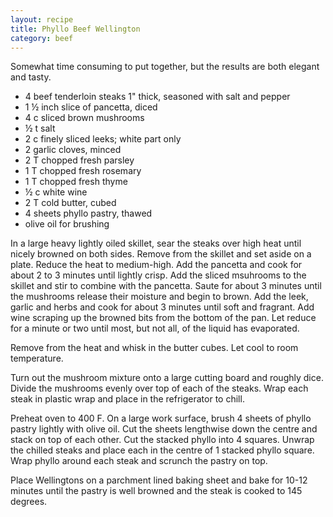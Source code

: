 ```yaml
---
layout: recipe
title: Phyllo Beef Wellington
category: beef
---
```

Somewhat time consuming to put together, but the results are both elegant and tasty.

- 4 beef tenderloin steaks 1" thick, seasoned with salt and pepper
- 1  ½ inch slice of pancetta, diced
- 4 c sliced brown mushrooms
- ½ t salt
- 2 c finely sliced leeks; white part only
- 2 garlic cloves, minced
- 2 T chopped fresh parsley
- 1 T chopped fresh rosemary
- 1 T chopped fresh thyme
- ½ c white wine
- 2 T cold butter, cubed
- 4 sheets phyllo pastry, thawed
- olive oil for brushing
  
In a large heavy lightly oiled skillet, sear the steaks over high heat until nicely browned on both sides. Remove from the skillet and set aside on a plate.  Reduce the heat to medium-high. Add the pancetta and cook for about 2 to 3 minutes until lightly crisp. Add the sliced msuhrooms to the skillet and stir to combine with the pancetta. Saute for about 3 minutes until the mushrooms release their moisture and begin to brown. Add the leek, garlic and herbs and cook for about 3 minutes until soft and fragrant. Add wine scraping up the browned bits from the bottom of the pan. Let reduce for a minute or two until most, but not all, of the liquid has evaporated.

Remove from the heat and whisk in the butter cubes. Let cool to room temperature.

Turn out the mushroom mixture onto a large cutting board and roughly dice.  Divide the mushrooms evenly over top of each of the steaks. Wrap each steak in plastic wrap and place in the refrigerator to chill.

Preheat oven to 400 F. On a large work surface, brush 4 sheets of phyllo pastry lightly with olive oil. Cut the sheets lengthwise down the centre and stack on top of each other. Cut the stacked phyllo into 4 squares. Unwrap the chilled steaks and place each in the centre of 1 stacked phyllo square. Wrap phyllo around each steak and scrunch the pastry on top.

Place Wellingtons on a parchment lined baking sheet and bake for 10-12 minutes until the pastry is well browned and the steak is cooked to 145 degrees.
